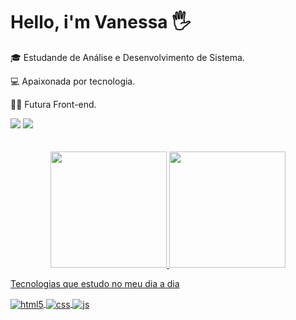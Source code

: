# Hello, i'm Vanessa 🖐

🎓 Estudande de Análise e Desenvolvimento de Sistema. 

💻 Apaixonada por tecnologia.

👩‍💻 Futura Front-end.


 <div> 
  <a href = "mailto:vanessadeoliveiracardosooo@gmail.com"><img src="https://img.shields.io/badge/-Gmail-%23333?style=for-the-badge&logo=gmail&logoColor=white" target="_blank"></a>
  <a href="https://www.linkedin.com/in/vanessa-de-oliveira-cardoso-327014226/"><img src="https://img.shields.io/badge/LinkedIn-0077B5?style=for-the-badge&logo=linkedin&logoColor=white" target="_blank"></a>
  </div>



<br>
<br>



<div align="center">
  <a href="https://github.com/NessaOCardoso">
  <img height="186em" src="https://github-readme-stats.vercel.app/api?username=NessaOCardoso&show_icons=true&theme=dracula&include_all_commits=true&count_private=true"/>
  <img height="186em" src="https://github-readme-stats.vercel.app/api/top-langs/?username=NessaOCardoso&layout=compact&langs_count=7&theme=dracula"/>
</div>



 Tecnologias que estudo no meu dia a dia

<div style="display: inline_block">
  <img align="center" alt="html5" src="https://img.shields.io/badge/HTML5-E34F26?style=for-the-badge&logo=html5&logoColor=white" />
  <img align="center" alt="css" src="https://img.shields.io/badge/CSS3-1572B6?style=for-the-badge&logo=css3&logoColor=white" />
  <img align="center" alt="js" src="https://img.shields.io/badge/JavaScript-F7DF1E?style=for-the-badge&logo=javascript&logoColor=black" />
  
</div><br/>


